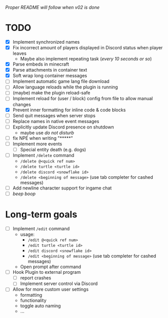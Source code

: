 *Proper README will follow when v02 is done*

# TODO
- [x] Implement synchronized names
- [x] Fix incorrect amount of players displayed in Discord status when player leaves
  - Maybe also implement repeating task (*every 10 seconds or so*)
- [x] Parse embeds in minecraft
- [x] Parse attachments in container text
- [x] Soft wrap long container messages
- [ ] Implement automatic game lang file download
- [ ] Allow language reloads while the plugin is running
- [ ] (maybe) make the plugin reload-safe
- [ ] Implement reload for (user / block) config from file to allow manual changes
- [x] Prevent inner formatting for inline code & code blocks
- [ ] Send quit messages when server stops
- [ ] Replace names in native event messages
- [ ] Explicitly update Discord presence on shutdown
  - maybe use *do not disturb*
- [ ] fix NPE when writing "*****"
- [ ] Implement more events
  - [ ] Special entity death (e.g. dogs)
- [ ] Implement `/delete` command
  - `/delete @<quick ref num>`
  - `/delete turtle <turtle id>`
  - `/delete discord <snowflake id>`
  - `/delete <beginning of message>` (use tab completer for cashed messages)
- [ ] Add newline character support for ingame chat
- [ ] *beep boop*

# Long-term goals
- [ ] Implement `/edit` command
  - usage:
    - `/edit @<quick ref num>`
    - `/edit turtle <turtle id>`
    - `/edit discord <snowflake id>`
    - `/edit <beginning of message>` (use tab completer for cashed messages)
  - Open prompt after command
- [ ] Hook Plugin to external program
  - [ ] report crashes
  - [ ] Implement server control via Discord
- [ ] Allow for more custom user settings
  - formatting
  - functionality
  - toggle auto naming
  - ...